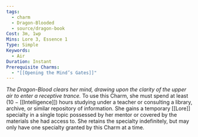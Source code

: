 ```yaml
---
tags:
  - charm
  - Dragon-Blooded
  - source/dragon-book
Cost: 3m, 1wp
Mins: Lore 3, Essence 1
Type: Simple
Keywords:
  - Air
Duration: Instant
Prerequisite Charms:
  - "[[Opening the Mind’s Gates]]"
---
```

*The Dragon-Blood clears her mind, drawing upon the clarity of the upper air to enter a receptive trance.*
To use this Charm, she must spend at least (10 − [[Intelligence]]) hours studying under a teacher or consulting a library, archive, or similar repository of information. She gains a temporary [[Lore]] specialty in a single topic possessed by her mentor or covered by the materials she had access to. She retains the specialty indefinitely, but may only have one specialty granted by this Charm at a time.